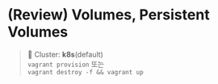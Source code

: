 # (Review) Volumes, Persistent Volumes

> 📘 Cluster: **k8s**(default)
<br> `vagrant provision` 또는
<br> `vagrant destroy -f && vagrant up`